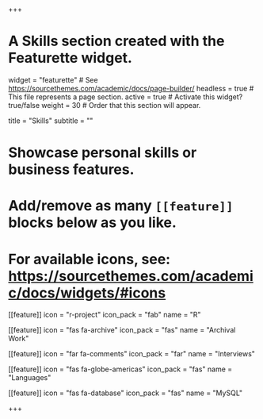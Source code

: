 +++
# A Skills section created with the Featurette widget.
widget = "featurette"  # See https://sourcethemes.com/academic/docs/page-builder/
headless = true  # This file represents a page section.
active = true  # Activate this widget? true/false
weight = 30  # Order that this section will appear.

title = "Skills"
subtitle = ""

# Showcase personal skills or business features.
# 
# Add/remove as many `[[feature]]` blocks below as you like.
# 
# For available icons, see: https://sourcethemes.com/academic/docs/widgets/#icons

[[feature]]
  icon = "r-project"
  icon_pack = "fab"
  name = "R"
 
  
[[feature]]
  icon = "fas fa-archive"
  icon_pack = "fas"
  name = "Archival Work"
  
[[feature]]
  icon = "far fa-comments"
  icon_pack = "far"
  name = "Interviews"
  
  [[feature]]
  icon = "fas fa-globe-americas"
  icon_pack = "fas"
  name = "Languages"
  
  [[feature]]
  icon = "fas fa-database"
  icon_pack = "fas"
  name = "MySQL"
  
  
+++
